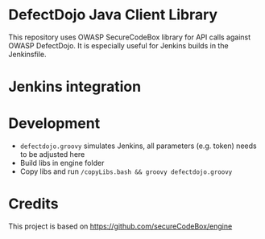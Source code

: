 # DefectDojo Java Client Library
This repository uses OWASP SecureCodeBox library for API calls against OWASP DefectDojo. It is especially useful for Jenkins builds in the Jenkinsfile.



# Jenkins integration


# Development

* `defectdojo.groovy` simulates Jenkins, all parameters (e.g. token) needs to be adjusted here
* Build libs in engine folder
* Copy libs and run
`/copyLibs.bash && groovy defectdojo.groovy`


# Credits
This project is based on https://github.com/secureCodeBox/engine
